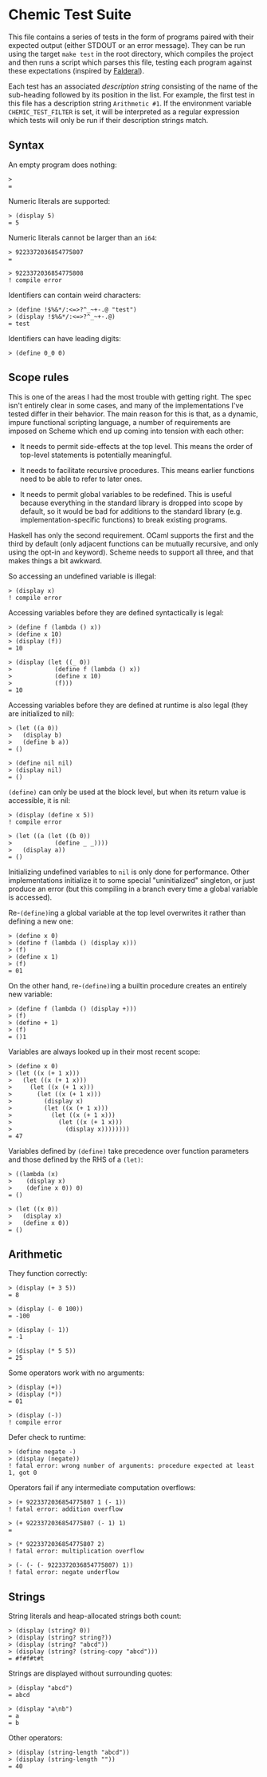 # Chemic Test Suite

This file contains a series of tests in the form of programs paired with their
expected output (either STDOUT or an error message). They can be run using the
target `make test` in the root directory, which compiles the project and then
runs a script which parses this file, testing each program against these
expectations (inspired by [Falderal](https://pypi.org/project/Falderal)).

Each test has an associated *description string* consisting of the name of the
sub-heading followed by its position in the list. For example, the first test
in this file has a description string `Arithmetic #1`.  If the environment
variable `CHEMIC_TEST_FILTER` is set, it will be interpreted as a regular
expression which tests will only be run if their description strings match.

## Syntax

An empty program does nothing:

    >
    =

Numeric literals are supported:

    > (display 5)
    = 5

Numeric literals cannot be larger than an `i64`:

    > 9223372036854775807
    =

    > 9223372036854775808
    ! compile error

Identifiers can contain weird characters:

    > (define !$%&*/:<=>?^_~+-.@ "test")
    > (display !$%&*/:<=>?^_~+-.@)
    = test

Identifiers can have leading digits:

    > (define 0_0 0)

## Scope rules

This is one of the areas I had the most trouble with getting right. The spec
isn't entirely clear in some cases, and many of the implementations I've tested
differ in their behavior. The main reason for this is that, as a dynamic,
impure functional scripting language, a number of requirements are imposed on
Scheme which end up coming into tension with each other:

- It needs to permit side-effects at the top level. This means the order of
  top-level statements is potentially meaningful.

- It needs to facilitate recursive procedures. This means earlier functions
  need to be able to refer to later ones.

- It needs to permit global variables to be redefined. This is useful because
  everything in the standard library is dropped into scope by default, so it
  would be bad for additions to the standard library (e.g.
  implementation-specific functions) to break existing programs.

Haskell has only the second requirement. OCaml supports the first and the third
by default (only adjacent functions can be mutually recursive, and only using
the opt-in `and` keyword). Scheme needs to support all three, and that makes
things a bit awkward.

So accessing an undefined variable is illegal:

    > (display x)
    ! compile error

Accessing variables before they are defined syntactically is legal:

    > (define f (lambda () x))
    > (define x 10)
    > (display (f))
    = 10

    > (display (let ((_ 0))
    >            (define f (lambda () x))
    >            (define x 10)
    >            (f)))
    = 10

Accessing variables before they are defined at runtime is also legal (they are
initialized to nil):

    > (let ((a 0))
    >   (display b)
    >   (define b a))
    = ()

    > (define nil nil)
    > (display nil)
    = ()

`(define)` can only be used at the block level, but when its return value
is accessible, it is nil:

    > (display (define x 5))
    ! compile error

    > (let ((a (let ((b 0))
    >            (define _ _))))
    >   (display a))
    = ()

Initializing undefined variables to `nil` is only done for performance. Other
implementations initialize it to some special "uninitialized" singleton, or
just produce an error (but this compiling in a branch every time a global
variable is accessed).

Re-`(define)`ing a global variable at the top level overwrites it rather than
defining a new one:

    > (define x 0)
    > (define f (lambda () (display x)))
    > (f)
    > (define x 1)
    > (f)
    = 01

On the other hand, re-`(define)`ing a builtin procedure creates an entirely new
variable:

    > (define f (lambda () (display +)))
    > (f)
    > (define + 1)
    > (f)
    = ()1

Variables are always looked up in their most recent scope:

    > (define x 0)
    > (let ((x (+ 1 x)))
    >   (let ((x (+ 1 x)))
    >     (let ((x (+ 1 x)))
    >       (let ((x (+ 1 x)))
    >         (display x)
    >         (let ((x (+ 1 x)))
    >           (let ((x (+ 1 x)))
    >             (let ((x (+ 1 x)))
    >               (display x))))))))
    = 47

Variables defined by `(define)` take precedence over function parameters
and those defined by the RHS of a `(let)`:

    > ((lambda (x)
    >    (display x)
    >    (define x 0)) 0)
    = ()

    > (let ((x 0))
    >   (display x)
    >   (define x 0))
    = ()

## Arithmetic

They function correctly:

    > (display (+ 3 5))
    = 8

    > (display (- 0 100))
    = -100

    > (display (- 1))
    = -1

    > (display (* 5 5))
    = 25

Some operators work with no arguments:

    > (display (+))
    > (display (*))
    = 01

    > (display (-))
    ! compile error

Defer check to runtime:

    > (define negate -)
    > (display (negate))
    ! fatal error: wrong number of arguments: procedure expected at least 1, got 0

Operators fail if any intermediate computation overflows:

    > (+ 9223372036854775807 1 (- 1))
    ! fatal error: addition overflow

    > (+ 9223372036854775807 (- 1) 1)
    =

    > (* 9223372036854775807 2)
    ! fatal error: multiplication overflow

    > (- (- (- 9223372036854775807) 1))
    ! fatal error: negate underflow

## Strings

String literals and heap-allocated strings both count:

    > (display (string? 0))
    > (display (string? string?))
    > (display (string? "abcd"))
    > (display (string? (string-copy "abcd")))
    = #f#f#t#t

Strings are displayed without surrounding quotes:

    > (display "abcd")
    = abcd

    > (display "a\nb")
    = a
    = b

Other operators:

    > (display (string-length "abcd"))
    > (display (string-length ""))
    = 40

